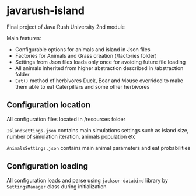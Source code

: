 # javarush-island

Final project of Java Rush University 2nd module

Main features:
- Configurable options for animals and island in Json files
- Factories for Animals and Grass creation (/factories folder)
- Settings from Json files loads only once for avoiding future file loading
- All animals inherited from higher abstraction described in /abstraction folder
- `Eat()` method of herbivores Duck, Boar and Mouse overrided to make them able to eat Caterpillars and some other herbivores

Configuration location
----------
All configuration files located in /resources folder

`IslandSettings.json` contains main simulations settings such as island size, number of simulation iteration, animals population etc 

`AnimalsSettings.json` contains main animal parameters and eat probabilities

Configuration loading
------------------------
All configuration loads and parse using `jackson-databind` library by `SettingsManager` class during initialization
